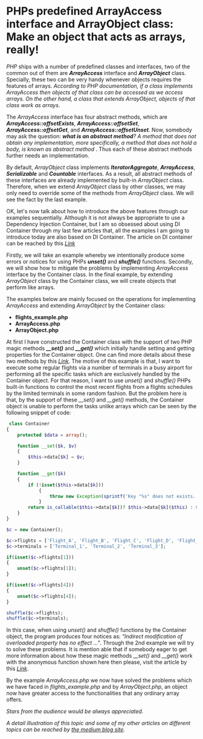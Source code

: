 <h1>
PHPs predefined ArrayAccess interface and ArrayObject class: Make an object that acts as arrays, really!
</h1>

<p>
<em>PHP</em> ships with a number of predefined classes and interfaces, two of the common out of them are <i><strong>ArrayAccess</strong></i> interface and <i><strong>ArrayObject</strong></i> class. Specially, these two can be very handy whenever objects requires the features of arrays. <i>According to PHP documentation, if a class implements <i>ArrayAccess</i> then objects of that class can be accessed as we access arrays. On the other hand, a class that extends <i>ArrayObject</i>, objects of that class work as arrays</i>.	
</p>

<p>
The <i>ArrayAccess</i> interface has four abstract methods, which are <i><strong>ArrayAccess::offsetExists</strong></i>, <i><strong>ArrayAccess::offsetSet</strong></i>, <i><strong>ArrayAccess::offsetGet</strong></i>, and <i><strong>ArrayAccess::offsetUnset</strong></i>. Now, somebody may ask the question: <i><strong>what is an abstract method</strong>? A method that does not obtain any implementation, more specifically, a method that does not hold a body, is known as abstract method </i>. Thus each of these abstract methods further needs an implementation.
</p>

<p>
By default, <i>ArrayObject</i> class implements <i><strong>IteratorAggregate</strong></i>, <i><strong>ArrayAccess</strong></i>, <i><strong>Serializable</strong></i> and <i><strong>Countable</strong></i> interfaces. As a result, all abstract methods of these interfaces are already implemented by built-in <i>ArrayObject</i> class. Therefore, when we extend <i>ArrayObject</i> class by other classes, we may only need to override some of the methods from <i>ArrayObject</i> class. We will see the fact by the last example.
</p>

<p>
OK, let's now talk about how to introduce the above features through our examples sequentially. Although it is not always be appropriate to use a Dependency Injection Container, but I am so obsessed about using DI Container through my last few articles that, all the examples I am going to introduce today are also based on DI Container. The article on DI container can be reached by this <i><a href="https://medium.com/@annuhuss/dependency-injection-container-a-simple-introduction-for-managing-objects-from-their-creation-to-cebbcb772694">Link</a></i>
</p>

<p>
Firstly, we will take an example whereby we intentionally produce some errors or notices for using PHPs <i><strong>unset()</i></strong> and <i><strong>shuffle()</strong></i> functions. Secondly, we will show how to mitigate the problems by implementing <i>ArrayAccess</i> interface by the Container class. In the final example, by extending <i>ArrayObject</i> class by the Container class, we will create objects that perform like arrays.
</p>

<p>
The examples below are mainly focused on the operations for implementing <i>ArrayAccess</i> and extending <i>ArrayObject</i> by the Container class:
</p>

<p>
<ul>
<li><strong>flights_example.php</strong></li>
<li><strong>ArrayAccess.php</strong></li>
<li><strong>ArrayObject.php</strong></li>
</ul>
</p>

<p>
At first I have constructed the Container class with the support of two PHP magic methods <i><strong>__set()</strong></i> and <i><strong>__get()</strong></i> which initially handle setting and getting properties for the Container object. One can find more details about these two methods by this <i><a href="https://php.net/manual/en/language.oop5.magic.php/">Link</a></i>. The motive of this example is that, I want to execute some regular flights via a number of terminals in a busy airport for performing all the specific tasks which are exclusively handled by the Container object. For that reason, I want to use <i>unset()</i> and <i>shuffle()</i> PHPs built-in functions to control the most recent flights from a flights schedules by the limited terminals in some random fashion. But the problem here is that, by the support of these <i>__set()</i> and <i>__get()</i> methods, the Container object is unable to perform the tasks unlike arrays which can be seen by the following snippet of code:
</p>

```php
 class Container
{
	protected $data = array();

	function __set($k, $v)
	{
		$this->data[$k] = $v; 
	}

	function __get($k) 
	{ 
		if (!isset($this->data[$k]))
    		{
      			throw new Exception(sprintf('Key "%s" does not exists.', $k));
    		}
		return is_callable($this->data[$k])? $this->data[$k]($this) : $this->data[$k];
	}
}

$c = new Container();

$c->flights = ['Flight_A', 'Flight_B', 'Flight_C', 'Flight_D', 'Flight_E'];
$c->terminals = ['Terminal_1', 'Terminal_2', 'Terminal_3'];

if(isset($c->flights[1]))
{
	unset($c->flights[1]);
}

if(isset($c->flights[4]))
{
	unset($c->flights[4]);
}

shuffle($c->flights);
shuffle($c->terminals); 
```
<p>
In this case, when using <i>unset()</i> and <i>shuffle()</i> functions by the Container object, the program produces four notices as: <i>"Indirect modification of overloaded property has no effect …"</i>. Through the 2nd example we will try to solve these problems. It is mention able that if somebody eager to get more information about how these magic methods <i>__set()</i> and <i>__get()</i> work with the anonymous function shown here then please, visit the article by this <i><a href="https://medium.com/@annuhuss/use-of-lambda-anonymous-functions-closures-and-shared-instances-in-conjunction-with-container-58b95b86c1b8">Link</a></i>.
</p>

<p>
By the example <i>ArrayAccess.php</i> we now have solved the problems which we have faced in <i>flights_example.php</i> and by <i>ArrayObject.php</i>, an object now have greater access to the functionalities that any ordinary array offers.
</p>

<p></p>

<p><i>Stars from the audience would be always appreciated.</i></p>

<p></p>

<p><i>
A detail illustration of this topic and some of my other articles on different topics can be reached by 
<a href="https://medium.com/@annuhuss/">the medium blog site</a>.
</i></p>
